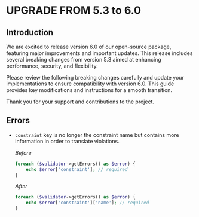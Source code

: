 UPGRADE FROM 5.3 to 6.0
=======================

## Introduction

We are excited to release version 6.0 of our open-source package, featuring major improvements and important updates. This release includes several breaking changes from version 5.3 aimed at enhancing performance, security, and flexibility.

Please review the following breaking changes carefully and update your implementations to ensure compatibility with version 6.0. This guide provides key modifications and instructions for a smooth transition.

Thank you for your support and contributions to the project.

## Errors
* `constraint` key is no longer the constraint name but contains more information in order to translate violations.

    *Before*
    ```php
    foreach ($validator->getErrors() as $error) {
        echo $error['constraint']; // required
    }
    ```

    *After*
    ```php
    foreach ($validator->getErrors() as $error) {
        echo $error['constraint']['name']; // required
    }
    ```